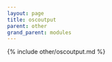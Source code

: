 ```yaml
---
layout: page
title: oscoutput
parent: other
grand_parent: modules
---
```


{% include other/oscoutput.md %}
